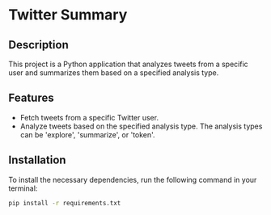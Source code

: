 # Twitter Summary

## Description
This project is a Python application that analyzes tweets from a specific user and summarizes them based on a specified analysis type.

## Features
- Fetch tweets from a specific Twitter user.
- Analyze tweets based on the specified analysis type. The analysis types can be 'explore', 'summarize', or 'token'.

## Installation
To install the necessary dependencies, run the following command in your terminal:

```bash
pip install -r requirements.txt